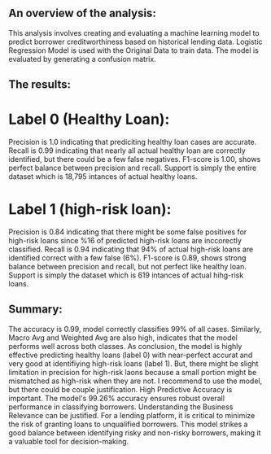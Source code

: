 ## An overview of the analysis:
This analysis involves creating and evaluating a machine learning model to predict borrower creditworthiness based on historical lending data. Logistic Regression Model is used with the Original Data to train data. The model is evaluated by generating a confusion matrix. 

## The results:
# Label 0 (Healthy Loan): 
Precision is 1.0 indicating that prediciting healthy loan cases are accurate. 
Recall is 0.99 indicating that nearly all actual healthy loan are correctly identified, but there could be a few false negatives. 
F1-score is 1.00, shows perfect balance between precision and recall. 
Support is simply the entire dataset which is 18,795 intances of actual healthy loans.

# Label 1 (high-risk loan): 
Precision is 0.84 indicating that there might be some false positives for high-risk loans since %16 of predicted high-risk loans are inccorectly classified. 
Recall is 0.94 indicating that 94% of actual high-risk loans are identified correct with a few false (6%). 
F1-score is 0.89, shows strong balance between precision and recall, but not perfect like healthy loan. 
Support is simply the dataset which is 619 intances of actual hihg-risk loans.

## Summary:
The accuracy is 0.99, model correctly classifies 99% of all cases. Similarly, Macro Avg and Weighted Avg are also high, indicates that the model performs well across both classes. As conclusion, the model is highly effective predicting healthy loans (label 0) with near-perfect accurat and very good at identifiying high-risk loans (label 1). But, there might be slight limitation in precision for high-risk laons because a small portion might be mismatched as high-risk when they are not.
I recommend to use the model, but there could be couple justification. High Predictive Accuracy is important. The model's 99.26% accuracy ensures robust overall performance in classifying borrowers. Understanding the Business Relevance can be justified. For a lending platform, it is critical to minimize the risk of granting loans to unqualified borrowers. This model strikes a good balance between identifying risky and non-risky borrowers, making it a valuable tool for decision-making.
